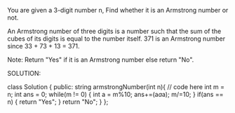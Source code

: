 You are given a 3-digit number n, Find whether it is an Armstrong number or not.

An Armstrong number of three digits is a number such that the sum of the cubes of its digits is equal to the number itself. 371 is an Armstrong number since 33 + 73 + 13 = 371.

Note: Return "Yes" if it is an Armstrong number else return "No".


SOLUTION:

class Solution {
  public:
    string armstrongNumber(int n){
        // code here
        int m = n;
        int ans = 0;
        while(m != 0)
        {
            int a = m%10;
            ans+=(a*a*a);
            m/=10;
        }
        if(ans == n)
        {
            return "Yes";
        }
        return "No";
    }
};
